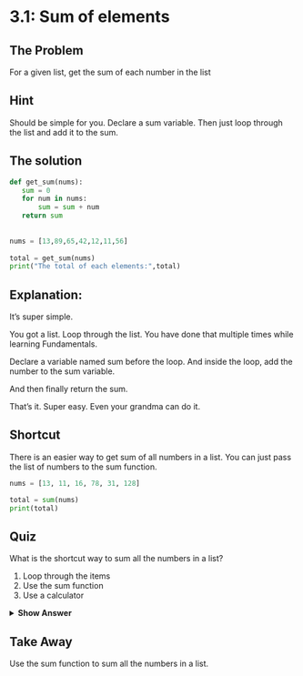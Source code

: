 # 3.1: Sum of elements

## The Problem
For a given list, get the sum of each number in the list

## Hint
Should be simple for you. Declare a sum variable. Then just loop through the list and add it to the sum. 

## The solution
```python
def get_sum(nums):
   sum = 0
   for num in nums:
       sum = sum + num
   return sum
 
 
nums = [13,89,65,42,12,11,56]
 
total = get_sum(nums)
print("The total of each elements:",total)
```


## Explanation: 
It’s super simple. 

You got a list. Loop through the list. You have done that multiple times while learning Fundamentals. 

Declare a variable named sum before the loop. And inside the loop, add the number to the sum variable. 

And then finally return the sum.

That’s it. 
Super easy. Even your grandma can do it.

## Shortcut

There is an easier way to get sum of all numbers in a list. You can just pass the list of numbers to the sum function.
```python
nums = [13, 11, 16, 78, 31, 128]

total = sum(nums)
print(total)
```


## Quiz

What is the shortcut way to sum all the numbers in a list?

1. Loop through the items
2. Use the sum function
3. Use a calculator

<details>
 <summary><b>Show Answer</b></summary>
   <p>The answer is: 2</p>
 </details>

## Take Away

Use the sum function to sum all the numbers in a list.




